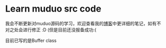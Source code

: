 # Learn muduo src code

我会不断更新对muduo源码的学习，欢迎查看我的[博客](www.yangwqblog.cn)中更详细的笔记，如有不对之处会进行修正 :D (但是目前还没报备成功:(

目前已写的是Buffer class
